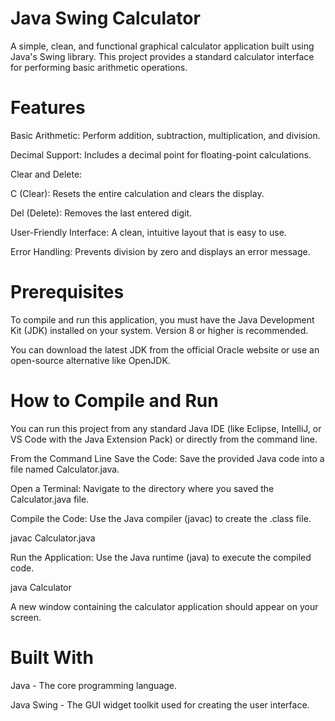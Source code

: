 # Java Swing Calculator
A simple, clean, and functional graphical calculator application built using Java's Swing library. This project provides a standard calculator interface for performing basic arithmetic operations.

# Features
Basic Arithmetic: Perform addition, subtraction, multiplication, and division.

Decimal Support: Includes a decimal point for floating-point calculations.

Clear and Delete:

C (Clear): Resets the entire calculation and clears the display.

Del (Delete): Removes the last entered digit.

User-Friendly Interface: A clean, intuitive layout that is easy to use.

Error Handling: Prevents division by zero and displays an error message.

# Prerequisites
To compile and run this application, you must have the Java Development Kit (JDK) installed on your system. Version 8 or higher is recommended.

You can download the latest JDK from the official Oracle website or use an open-source alternative like OpenJDK.

# How to Compile and Run
You can run this project from any standard Java IDE (like Eclipse, IntelliJ, or VS Code with the Java Extension Pack) or directly from the command line.

From the Command Line
Save the Code: Save the provided Java code into a file named Calculator.java.

Open a Terminal: Navigate to the directory where you saved the Calculator.java file.

Compile the Code: Use the Java compiler (javac) to create the .class file.

javac Calculator.java

Run the Application: Use the Java runtime (java) to execute the compiled code.

java Calculator

A new window containing the calculator application should appear on your screen.

# Built With
Java - The core programming language.

Java Swing - The GUI widget toolkit used for creating the user interface.
